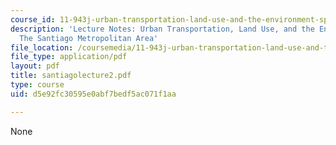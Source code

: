 ```yaml
---
course_id: 11-943j-urban-transportation-land-use-and-the-environment-spring-2002
description: 'Lecture Notes: Urban Transportation, Land Use, and the Environment :
  The Santiago Metropolitan Area'
file_location: /coursemedia/11-943j-urban-transportation-land-use-and-the-environment-spring-2002/d5e92fc30595e0abf7bedf5ac071f1aa_santiagolecture2.pdf
file_type: application/pdf
layout: pdf
title: santiagolecture2.pdf
type: course
uid: d5e92fc30595e0abf7bedf5ac071f1aa

---
```

None